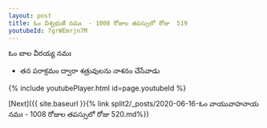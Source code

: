 ```yaml
---
layout: post
title: ఓం విశ్వభుజే నమః  - 1008 రోజుల తపస్సులో రోజు  519
youtubeId: 7grWEmrjn7M
---
```

 
 
 ఓం బాల వీరయ్య నమః  
 
 -  తన పరాక్రమం ద్వారా శత్రువులను నాశనం చేసేవాడు 
 
  
 
  
 
 
 
 
 
 


{% include youtubePlayer.html id=page.youtubeId %}
 
[Next]({{ site.baseurl }}{% link  split2/_posts/2020-06-16-ఓం వాయువాహనాయ నమః  - 1008 రోజుల తపస్సులో రోజు  520.md%})
 

